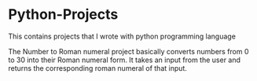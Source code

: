 # Python-Projects
This contains projects that I wrote with python programming language 

The Number to Roman numeral project basically converts numbers from 0 to 30 into their Roman numeral form.
It takes an input from the user and returns the corresponding roman numeral of that input.
